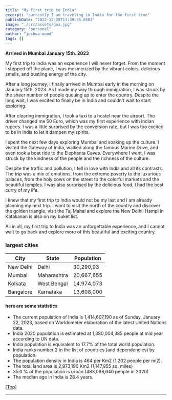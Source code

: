 ```yaml
---
title: "My first trip to India"
excerpt: "currently I am traveling in India for the first time"
publishDate: "2022-12-28T11:39:36.050Z"
image: "./src/assets/goa.jpg"
category: "personal"
author: "joshua-wood"
tags: []
---
```


**Arrived in Mumbai January 15th. 2023**

My first trip to India was an experience I will never forget. From the moment I stepped off the plane, I was mesmerized by the vibrant colors, delicious smells, and bustling energy of the city.

After a long journey, I finally arrived in Mumbai early in the morning on January 15th, 2023. As I made my way through immigration, I was struck by the sheer number of people queuing up to enter the country. Despite the long wait, I was excited to finally be in India and couldn't wait to start exploring.

After clearing immigration, I took a taxi to a hostel near the airport. The driver changed me 50 Euro, which was my first experience with Indian rupees. I was a little surprised by the conversion rate, but I was too excited to be in India to let it dampen my spirits.

I spent the next few days exploring Mumbai and soaking up the culture. I visited the Gateway of India, walked along the famous Marine Drive, and even took a boat ride to the Elephanta Caves. Everywhere I went, I was struck by the kindness of the people and the richness of the culture.

Despite the traffic and pollution, I fell in love with India and all its contrasts. The trip was a mix of emotions, from the extreme poverty to the luxurious palaces, from the holy cows on the street to the colorful markets and the beautiful temples. I was also surprised by the delicious food, I had the best curry of my life.

I knew that my first trip to India would not be my last and I am already planning my next trip. I want to visit the north of the country and discover the golden triangle, visit the Taj Mahal and explore the New Delhi. Hampi in Katakanan is also on my buket list.

All in all, my first trip to India was an unforgettable experience, and I cannot wait to go back and explore more of this beautiful and exciting country.

### largest cities

<table>
  <thead>
    <tr>
      <th>City</th>
      <th>State</th>
      <th>Population</th>
    </tr>
  </thead>
  
  <tbody>
    <tr>
      <td>New Delhi</td>
      <td>Delhi</td>
      <td>30,290,93</td>
    </tr>
    <tr>
      <td>Mumbai</td>
      <td>Maharashtra</td>
      <td>20,667,655</td>
    </tr>
    <tr>
      <td>	Kolkata </td>
      <td>West Bengal</td>
      <td>14,974,073</td>
    </tr>

   <tr>
      <td>Bangalore </td>
      <td>Karnataka</td>
      <td>13,608,000</td>
    </tr>  

    
  </tbody>
</table>

#### here are some statistics

<ul>
<li>The current population of India is 1,414,607,190 as of Sunday, January 22, 2023, based on Worldometer elaboration of the latest United Nations data.</li>
<li>India 2020 population is estimated at 1,380,004,385 people at mid year according to UN data.</li>
<li>India population is equivalent to 17.7% of the total world population.</li>
<li>India ranks number 2 in the list of countries (and dependencies) by population.</li>
<li>The population density in India is 464 per Km2 (1,202 people per mi2).</li>
<li>The total land area is 2,973,190 Km2 (1,147,955 sq. miles)</li>
<li>35.0 % of the population is urban (483,098,640 people in 2020)</li>
<li>The median age in India is 28.4 years.</li>

</ul>




[[Top]](#top)

---





